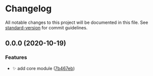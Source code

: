 # Changelog

All notable changes to this project will be documented in this file. See [standard-version](https://github.com/conventional-changelog/standard-version) for commit guidelines.

## 0.0.0 (2020-10-19)


### Features

* :sparkles: add core module ([7b467eb](https://github.com/FlorianPallas/discord-stackable/commit/7b467eba023cf109e89d495489c5a10d0d8346c9))

